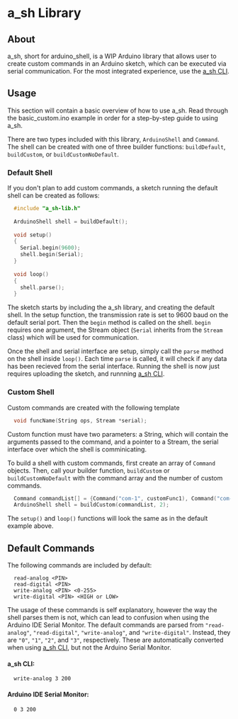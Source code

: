 # a_sh Library

## About

a_sh, short for arduino_shell, is a WIP Arduino library that allows user to create custom commands in an Arduino sketch, which can be executed via serial communication. For the most integrated experience, use the [a_sh CLI](https://github.com/zam-5/a_sh-CLI).

## Usage

This section will contain a basic overview of how to use a_sh. Read through the basic_custom.ino example in order for a step-by-step guide to using a_sh.

There are two types included with this library, `ArduinoShell` and `Command`. The shell can be created with one of three builder functions: `buildDefault`, `buildCustom`, or `buildCustomNoDefault`.

### Default Shell

If you don't plan to add custom commands, a sketch running the default shell can be created as follows:

```c++
  #include "a_sh-lib.h"
  
  ArduinoShell shell = buildDefault();
  
  void setup()
  {
    Serial.begin(9600);
    shell.begin(Serial);
  }
  
  void loop()
  {
    shell.parse();
  }
```

The sketch starts by including the a_sh library, and creating the default shell. In the setup function, the transmission rate is set to 9600 baud on the default serial port. Then the `begin` method is called on the shell. `begin` requires one argument, the Stream object (`Serial` inherits from the `Stream` class) which will be used for communication.

Once the shell and serial interface are setup, simply call the `parse` method on the shell inside `loop()`. Each time `parse` is called, it will check if any data has been recieved from the serial interface. Running the shell is now just requires uploading the sketch, and runnning [a_sh CLI](https://github.com/zam-5/a_sh-CLI).

### Custom Shell

Custom commands are created with the following template

```C++
  void funcName(String ops, Stream *serial);
```

Custom function must have two parameters: a String, which will contain the arguments passed to the command, and a pointer to a Stream, the serial interface over which the shell is comminicating. 

To build a shell with custom commands, first create an array of `Command` objects. Then, call your builder function, `buildCustom` or `buildCustomNoDefault` with the command array and the number of custom commands.

```c++
  Command commandList[] = {Command("com-1", customFunc1), Command("com-2", customFunc2)};
  ArduinoShell shell = buildCustom(commandList, 2);
```

The `setup()` and `loop()` functions will look the same as in the default example above.


## Default Commands

The following commands are included by default:

```
  read-analog <PIN>
  read-digital <PIN>
  write-analog <PIN> <0-255>
  write-digital <PIN> <HIGH or LOW>
```

The usage of these commands is self explanatory, however the way the shell parses them is not, which can lead to confusion when using the Arduino IDE Serial Monitor. The default commands are parsed from `"read-analog"`, `"read-digital"`, `"write-analog"`, and `"write-digital"`. Instead, they are `"0"`, `"1"`, `"2"`, and `"3"`, respectively. These are automatically converted when using [a_sh CLI](https://github.com/zam-5/a_sh-CLI), but not the Arduino Serial Monitor.

#### a_sh CLI:

```
  write-analog 3 200
```

#### Arduino IDE Serial Monitor:

```
  0 3 200
```


